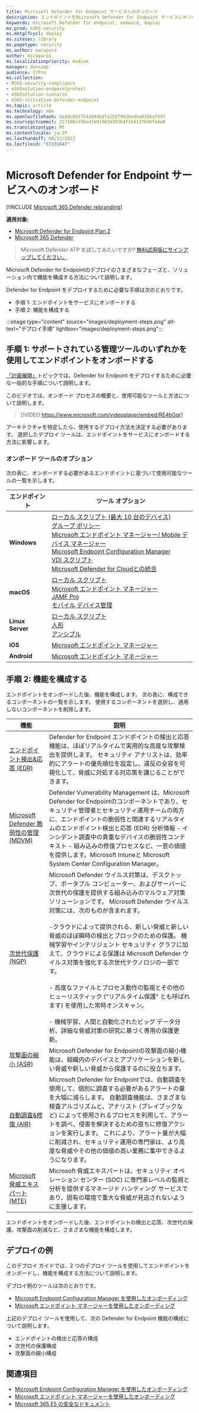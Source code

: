 ```yaml
---
title: Microsoft Defender for Endpoint サービスへのオンボード
description: エンドポイントをMicrosoft Defender for Endpoint サービスにオンボードする方法について説明します
keywords: microsoft Defender for endpoint, onboard, deploy
ms.prod: m365-security
ms.mktglfcycl: deploy
ms.sitesec: library
ms.pagetype: security
ms.author: macapara
author: mjcaparas
ms.localizationpriority: medium
manager: dansimp
audience: ITPro
ms.collection:
- M365-security-compliance
- m365solution-endpointprotect
- m365solution-scenario
- m365-initiative-defender-endpoint
ms.topic: article
ms.technology: mde
ms.openlocfilehash: da4dc661754a94dbdfa25579426edba8356a7497
ms.sourcegitcommit: 217108c59be41b01963a393b4f16d137636fe6a8
ms.translationtype: MT
ms.contentlocale: ja-JP
ms.lasthandoff: 08/12/2022
ms.locfileid: "67331647"
---
```

# <a name="onboard-to-the-microsoft-defender-for-endpoint-service"></a>Microsoft Defender for Endpoint サービスへのオンボード

[!INCLUDE [Microsoft 365 Defender rebranding](../../includes/microsoft-defender.md)]

**適用対象:**
- [Microsoft Defender for Endpoint Plan 2](https://go.microsoft.com/fwlink/p/?linkid=2154037)
- [Microsoft 365 Defender](https://go.microsoft.com/fwlink/?linkid=2118804)

> Microsoft Defender ATP を試してみたいですか? [無料試用版にサインアップしてください。](https://signup.microsoft.com/create-account/signup?products=7f379fee-c4f9-4278-b0a1-e4c8c2fcdf7e&ru=https://aka.ms/MDEp2OpenTrial?ocid=docs-wdatp-exposedapis-abovefoldlink)

Microsoft Defender for Endpointのデプロイのさまざまなフェーズと、ソリューション内で機能を構成する方法について説明します。


Defender for Endpoint をデプロイするために必要な手順は次のとおりです。

- 手順 1: エンドポイントをサービスにオンボードする
- 手順 2: 機能を構成する

:::image type="content" source="images/deployment-steps.png" alt-text="デプロイ手順" lightbox="images/deployment-steps.png":::




## <a name="step-1-onboard-endpoints-using-any-of-the-supported-management-tools"></a>手順 1: サポートされている管理ツールのいずれかを使用してエンドポイントをオンボードする

[「計画展開」](deployment-strategy.md)トピックでは、Defender for Endpoint をデプロイするために必要な一般的な手順について説明します。

このビデオでは、オンボード プロセスの概要と、使用可能なツールと方法について説明します。


> [!VIDEO https://www.microsoft.com/videoplayer/embed/RE4bGqr]

アーキテクチャを特定したら、使用するデプロイ方法を決定する必要があります。 選択したデプロイ ツールは、エンドポイントをサービスにオンボードする方法に影響します。

### <a name="onboarding-tool-options"></a>オンボード ツールのオプション

次の表に、オンボードする必要があるエンドポイントに基づいて使用可能なツールの一覧を示します。

| エンドポイント     | ツール オプション                       |
|--------------|------------------------------------------|
| **Windows**  |  [ローカル スクリプト (最大 10 台のデバイス)](configure-endpoints-script.md) <br>  [グループ ポリシー](configure-endpoints-gp.md) <br>  [Microsoft エンドポイント マネージャー/ Mobile デバイス マネージャー](configure-endpoints-mdm.md) <br> [Microsoft Endpoint Configuration Manager](configure-endpoints-sccm.md) <br> [VDI スクリプト](configure-endpoints-vdi.md) <br> [Microsoft Defender for Cloudとの統合](azure-server-integration.md)  |
| **macOS**    | [ローカル スクリプト](mac-install-manually.md) <br> [Microsoft エンドポイント マネージャー](mac-install-with-intune.md) <br> [JAMF Pro](mac-install-with-jamf.md) <br> [モバイル デバイス管理](mac-install-with-other-mdm.md) |
| **Linux Server** | [ローカル スクリプト](linux-install-manually.md) <br> [人形](linux-install-with-puppet.md) <br> [アンシブル](linux-install-with-ansible.md)|
| **iOS**      | [Microsoft エンドポイント マネージャー](ios-install.md)                                |
| **Android**  | [Microsoft エンドポイント マネージャー](android-intune.md)               | 


## <a name="step-2-configure-capabilities"></a>手順 2: 機能を構成する
エンドポイントをオンボードした後、機能を構成します。 次の表に、構成できるコンポーネントの一覧を示します。 使用するコンポーネントを選択し、適用しないコンポーネントを削除します。

| 機能 | 説明 |
|-|-|
| [エンドポイント検出&応答 (EDR)](overview-endpoint-detection-response.md) | Defender for Endpoint エンドポイントの検出と応答機能は、ほぼリアルタイムで実用的な高度な攻撃検出を提供します。 セキュリティ アナリストは、効率的にアラートの優先順位を設定し、違反の全容を可視化して、脅威に対処する対応策を講じることができます。 |
| [Microsoft Defender 脆弱性の管理 (MDVM)](next-gen-threat-and-vuln-mgt.md) | Defender Vulnerability Management は、Microsoft Defender for Endpointのコンポーネントであり、セキュリティ管理者とセキュリティ運用チームの両方に、エンドポイントの脆弱性と関連するリアルタイムのエンドポイント検出と応答 (EDR) 分析情報 - インシデント調査中の貴重なデバイスの脆弱性コンテキスト - 組み込みの修復プロセスなど、一意の価値を提供します。Microsoft Intuneと Microsoft System Center Configuration Manager。  |
| [次世代保護 (NGP)](microsoft-defender-antivirus-windows.md) | Microsoft Defender ウイルス対策は、デスクトップ、ポータブル コンピューター、およびサーバーに次世代の保護を提供する組み込みのマルウェア対策ソリューションです。 Microsoft Defender ウイルス対策には、次のものが含まれます。<br> <br>-クラウドによって提供される、新しい脅威と新しい脅威のほぼ瞬時の検出とブロックのための保護。 機械学習やインテリジェント セキュリティ グラフに加えて、クラウドによる保護は Microsoft Defender ウイルス対策を強化する次世代テクノロジの一部です。<br> <br> - 高度なファイルとプロセス動作の監視とその他のヒューリスティック ("リアルタイム保護" とも呼ばれます) を使用した常時オンスキャン。<br><br> - 機械学習、人間と自動化されたビッグ データ分析、詳細な脅威対策の研究に基づく専用の保護更新。 |
| [攻撃面の縮小 (ASR)](overview-attack-surface-reduction.md) | Microsoft Defender for Endpointの攻撃面の縮小機能は、組織内のデバイスとアプリケーションを新しい脅威や新しい脅威から保護するのに役立ちます。 |
| [自動調査&修復 (AIR)](automated-investigations.md) | Microsoft Defender for Endpointでは、自動調査を使用して、個別に調査する必要があるアラートの量を大幅に減らします。 自動調査機能は、さまざまな検査アルゴリズムと、アナリスト (プレイブックなど) によって使用されるプロセスを利用して、アラートを調べ、侵害を解決するための直ちに修復アクションを実行します。 これにより、アラート量が大幅に削減され、セキュリティ運用の専門家は、より高度な脅威やその他の価値の高い業務に集中できるようになります。 |
| [Microsoft 脅威エキスパート (MTE)](microsoft-threat-experts.md) | Microsoft 脅威エキスパートは、セキュリティ オペレーション センター (SOC) に専門家レベルの監視と分析を提供するマネージド ハンティング サービスであり、固有の環境で重大な脅威が見逃されないように支援します。      |

エンドポイントをオンボードした後、エンドポイントの検出と応答、次世代の保護、攻撃面の削減など、さまざまな機能を構成します。

## <a name="example-deployments"></a>デプロイの例

このデプロイ ガイドでは、2 つのデプロイ ツールを使用してエンドポイントをオンボードし、機能を構成する方法について説明します。

デプロイ例のツールは次のとおりです。

- [Microsoft Endpoint Configuration Manager を使用したオンボーディング](onboarding-endpoint-configuration-manager.md)
- [Microsoft エンドポイント マネージャーを使用したオンボーディング](onboarding-endpoint-manager.md)

上記のデプロイ ツールを使用して、次の Defender for Endpoint 機能の構成について説明します。

- エンドポイントの検出と応答の構成
- 次世代の保護構成
- 攻撃面の縮小構成

## <a name="related-topics"></a>関連項目

- [Microsoft Endpoint Configuration Manager を使用したオンボーディング](onboarding-endpoint-configuration-manager.md)
- [Microsoft エンドポイント マネージャーを使用したオンボーディング](onboarding-endpoint-manager.md)
- [Microsoft 365 E5 の安全なドキュメント](../office-365-security/safe-docs.md)
